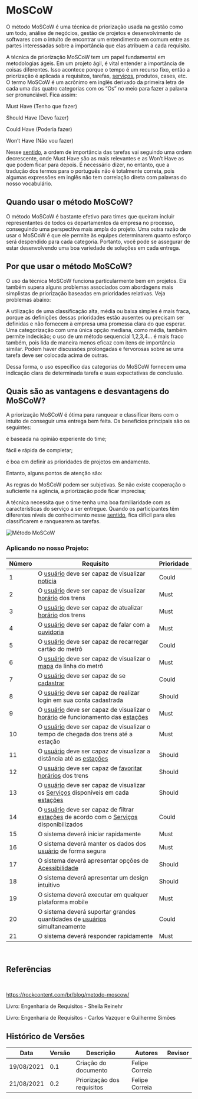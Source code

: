 # MoSCoW

O método MoSCoW é uma técnica de priorização usada na gestão como um todo, análise de negócios, gestão de projetos e desenvolvimento de softwares com o intuito de encontrar um entendimento em comum entre as partes interessadas sobre a importância que elas atribuem a cada requisito.

A técnica de priorização MoSCoW tem um papel fundamental em metodologias ágeis. Em um projeto ágil, é vital entender a importância de coisas diferentes. Isso acontece porque o tempo é um recurso fixo, então a priorização é aplicada a requisitos, tarefas, <a href="../../Modelagem/lexico#servicos">serviços</a>, produtos, cases, etc.
O termo MoSCoW é um acrônimo em inglês derivado da primeira letra de cada uma das quatro categorias com os “Os” no meio para fazer a palavra ser pronunciável. Fica assim:

Must Have (Tenho que fazer)

Should Have (Devo fazer)

Could Have (Poderia fazer)

Won’t Have (Não vou fazer)

Nesse <a href="../../Modelagem/lexico#sentido">sentido</a>, a ordem de importância das tarefas vai seguindo uma ordem decrescente, onde Must Have são as mais relevantes e as Won’t Have as que podem ficar para depois.
É necessário dizer, no entanto, que a tradução dos termos para o português não é totalmente correta, pois algumas expressões em inglês não tem correlação direta com palavras do nosso vocabulário.
<br>
 
## Quando usar o método MoSCoW?
O método MoSCoW é bastante efetivo para times que queiram incluir representantes de todos os departamentos da empresa no processo, conseguindo uma perspectiva mais ampla do projeto.
Uma outra razão de usar o MoSCoW é que ele permite às equipes determinarem quanto esforço será despendido para cada categoria. Portanto, você pode se assegurar de estar desenvolvendo uma boa variedade de soluções em cada entrega.
<br>
 
## Por que usar o método MoSCoW?
O uso da técnica MoSCoW funciona particularmente bem em projetos. Ela também supera alguns problemas associados com abordagens mais simplistas de priorização baseadas em prioridades relativas. Veja problemas abaixo:

A utilização de uma classificação alta, média ou baixa simples é mais fraca, porque as definições dessas prioridades estão ausentes ou precisam ser definidas e não fornecem à empresa uma promessa clara do que esperar. Uma categorização com uma única opção mediana, como média, também permite indecisão;
o uso de um método sequencial 1,2,3,4… é mais fraco também, pois lida de maneira menos eficaz com itens de importância similar. Podem haver discussões prolongadas e fervorosas sobre se uma tarefa deve ser colocada acima de outras.

Dessa forma, o uso específico das categorias do MoSCoW fornecem uma indicação clara de determinada tarefa e suas expectativas de conclusão.
<br>
 
## Quais são as vantagens e desvantagens do MoSCoW?
A priorização MoSCoW é ótima para ranquear e classificar itens com o intuito de conseguir uma entrega bem feita. Os benefícios principais são os seguintes:

é baseada na opinião experiente do time;

fácil e rápida de completar; 

é boa em definir as prioridades de projetos em andamento.

Entanto, alguns pontos de atenção são:

As regras do MoSCoW podem ser subjetivas. Se não existe cooperação o suficiente na agência, a priorização pode ficar imprecisa;

A técnica necessita que o time tenha uma boa familiaridade com as características do serviço a ser entregue. Quando os participantes têm diferentes níveis de conhecimento nesse <a href="../../Modelagem/lexico#sentido">sentido</a>, fica difícil para eles classificarem e ranquearem as tarefas.
<br>

<img alt = "Método MoSCoW" src="../../imagens/moscow.png"/>
<br>

### Aplicando no nosso Projeto:

| Número | Requisito                                                  | Prioridade |
| ------ | ---------------------------------------------------------- | ---------- |
| 1      | O <a href="../../Modelagem/lexico#usuario">usuário</a> deve ser capaz de visualizar <a href="../../Modelagem/lexico#noticia">notícia</a>  | Could |
| 2      | O <a href="../../Modelagem/lexico#usuario">usuário</a> deve ser capaz de visualizar <a href="../../Modelagem/lexico#horario">horário</a>  dos trens   | Must |
| 3      | O <a href="../../Modelagem/lexico#usuario">usuário</a> deve ser capaz de atualizar <a href="../../Modelagem/lexico#horario">horário</a> dos trens  | Must |
| 4      | O <a href="../../Modelagem/lexico#usuario">usuário</a> deve ser capaz de falar com a <a href="../../Modelagem/lexico#ouvidoria">ouvidoria</a> | Must |
| 5      | O <a href="../../Modelagem/lexico#usuario">usuário</a> deve ser capaz de recarregar cartão do metrô  | Could |
| 6      | O <a href="../../Modelagem/lexico#usuario">usuário</a> deve ser capaz de visualizar o <a href="../../Modelagem/lexico#mapa">mapa</a>  da linha do metrô  | Must |
| 7      | O <a href="../../Modelagem/lexico#usuario">usuário</a> deve ser capaz de se <a href="../../Modelagem/lexico#cadastrar">cadastrar</a> | Could |
| 8      | O <a href="../../Modelagem/lexico#usuario">usuário</a> deve ser capaz de realizar login em sua conta cadastrada | Should |
| 9      | O <a href="../../Modelagem/lexico#usuario">usuário</a> deve ser capaz de visualizar o <a href="../../Modelagem/lexico#horario">horário</a> de funcionamento das <a href="../../Modelagem/lexico#estacao">estações</a>  | Must |
| 10     | O <a href="../../Modelagem/lexico#usuario">usuário</a> deve ser capaz de visualizar o tempo de chegada dos trens até a estação  | Must |
| 11     | O <a href="../../Modelagem/lexico#usuario">usuário</a> deve ser capaz de visualizar a distância até as <a href="../../Modelagem/lexico#estacao">estações</a>  | Should |
| 12     | O <a href="../../Modelagem/lexico#usuario">usuário</a> deve ser capaz de <a href="../../Modelagem/lexico#favoritar">favoritar</a> <a href="../../Modelagem/lexico#horario">horários</a> dos trens  | Should |
| 13     | O <a href="../../Modelagem/lexico#usuario">usuário</a> deve ser capaz de visualizar os <a href="../../Modelagem/lexico#Estação">Serviços</a> disponíveis em cada <a href="../../Modelagem/lexico#Estação">estações</a>  | Should |
| 14     | O <a href="../../Modelagem/lexico#usuario">usuário</a> deve ser capaz de filtrar <a href="../../Modelagem/lexico#estacao">estações</a> de acordo com o <a href="../../Modelagem/lexico#Serviços">Serviços</a> disponibilizados  | Could |
| 15     | O sistema deverá iniciar rapidamente  | Must |
| 16     | O sistema deverá manter os dados dos <a href="../../Modelagem/lexico#usuario">usuário</a> de forma segura | Must |
| 17     | O sistema deverá apresentar opções de <a href="../../Modelagem/lexico#acessibilidade">Acessibilidade</a>  | Should |
| 18     | O sistema deverá apresentar um design intuitivo  | Should |
| 19     | O sistema deverá executar em qualquer plataforma mobile | Must |
| 20     | O sistema deverá suportar grandes quantidades de <a href="../../Modelagem/lexico#usuario">usuários</a> simultaneamente | Could |
| 21     | O sistema deverá responder rapidamente  | Must |
<br>

## Referências
<br>

https://rockcontent.com/br/blog/metodo-moscow/

Livro: Engenharia de Requisitos - Sheila Reinehr

Livro: Engenharia de Requisitos - Carlos Vazquer e Guilherme Simões


## Histórico de Versões

| Data       | Versão    | Descrição                                          | Autores          | Revisor          |
| ---------- | --------- | ---------------------------------------------      | ---------------- | ---------------- |
| 19/08/2021 | 0.1       | Criação do documento                               | Felipe Correia   |                  |
| 21/08/2021 | 0.2       | Priorização dos requisitos                          | Felipe Correia   |                  |


